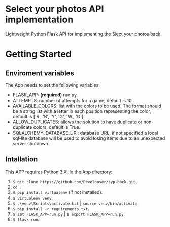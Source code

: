 # Select your photos API implementation

Lightweight Python Flask API for implementing the Slect your photos back.


# Getting Started


## Enviroment variables

The App needs to set the following variables:

* FLASK_APP: **(required)** run.py.
* ATTEMPTS: number of attempts for a game, default is 10.
* AVAILABLE_COLORS: list with the colors to be used. The format should be a string list with a letter in each position representing the color, default is ['R', 'B', 'Y', 'G', 'W', 'O'].
* ALLOW_DUPLICATES: allows the solution to have duplicate or non-duplicate colors, default is True.
* SQLALCHEMY_DATABASE_URI: database URL, if not specified a local sql-lite database will be used to avoid losing items due to an unexpected server shutdown.

## Intallation

This APP requires Python 3.X. In the App directory:

1. `$ git clone https://github.com/Develooser/syp-back.git`.
2. `cd `.
3. `$ pip install virtualenv` (if not installed).
4. `$ virtualenv venv`.
5. `$ .\venv\Scripts\activate.bat` | `source venv/bin/activate`.
6. `$ pip install -r requirements.txt`.
7. `$ set FLASK_APP=run.py` | `$ export FLASK_APP=run.py`.
8. `$ flask run`.
